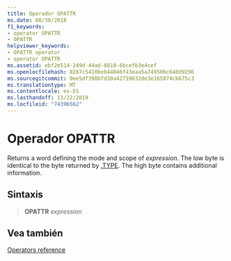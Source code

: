 ```yaml
---
title: Operador OPATTR
ms.date: 08/30/2018
f1_keywords:
- operator OPATTR
- OPATTR
helpviewer_keywords:
- OPATTR operator
- operator OPATTR
ms.assetid: ebf2e514-249d-44ad-8810-6bcefb3e4cef
ms.openlocfilehash: 8287c5410beb44046f43eaa5a749506c640d9296
ms.sourcegitcommit: 9ee5df398bfd30a42739632de3e165874cb675c3
ms.translationtype: MT
ms.contentlocale: es-ES
ms.lasthandoff: 11/22/2019
ms.locfileid: "74396562"
---
```

# <a name="operator-opattr"></a>Operador OPATTR

Returns a word defining the mode and scope of *expression*. The low byte is identical to the byte returned by [.TYPE](../../assembler/masm/operator-dot-type.md). The high byte contains additional information.

## <a name="syntax"></a>Sintaxis

> **OPATTR** *expression*

## <a name="see-also"></a>Vea también

[Operators reference](operators-reference.md)
